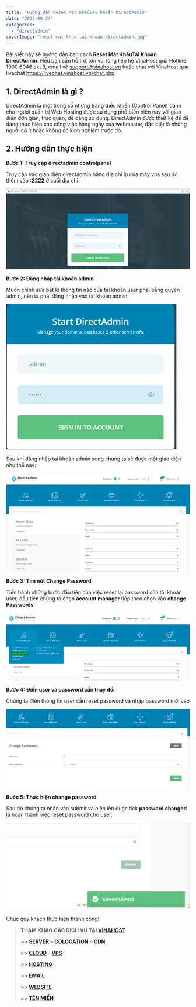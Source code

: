 ```yaml
---
title: "Hướng Dẫn Reset Mật KhẩuTài Khoản DirectAdmin"
date: "2022-09-24"
categories: 
  - "directadmin"
coverImage: "reset-mat-khau-tai-khoan-directadmin.jpg"
---
```


Bài viết này sẽ hướng dẫn bạn cách **Reset Mật KhẩuTài Khoản DirectAdmin**. Nếu bạn cần hỗ trợ, xin vui lòng liên hệ VinaHost qua Hotline 1900 6046 ext.3, email về support@vinahost.vn hoặc chat với VinaHost qua livechat https://livechat.vinahost.vn/chat.php.

## **1\. DirectAdmin là gì ?**

DirectAdmin là một trong số những Bảng điều khiển (Control Panel) dành cho người quản trị Web Hosting được sử dụng phổ biến hiện nay với giao diện đơn giản, trực quan, dễ dàng sử dụng. DirectAdmin được thiết kế để dễ dàng thực hiện các công việc hàng ngày của webmaster, đặc biệt là những người có ít hoặc không có kinh nghiệm trước đó.

## 2\. Hướng dẫn thực hiện

**Bước 1:** **Truy cập directadmin controlpanel**

Truy cập vào giao điện directadmin bằng địa chỉ ip của máy vps sau đó thêm vào **:2222** ở cuối địa chỉ

![](images/reset-mat-khau-tai-khoan-directadmin-1.png)

**Bước 2: Đăng nhập tài khoản admin**

Muốn chỉnh sửa bất kì thông tin nào của tài khoản user phải bằng quyền admin, nên ta phải đăng nhập vào tài khoản admin.

![DirectAdmin](images/reset-mat-khau-tai-khoan-directadmin-2.png)

Sau khi đăng nhập tài khoản admin xong chúng ta sẽ được một giao diện như thế này:

![](images/reset-mat-khau-tai-khoan-directadmin-3.png)

**Bước 3: Tìm nút Change Password**

Tiến hành những bước đầu tiên của việc reset lại password của tài khoản user, đầu tiên chúng ta chọn **account manager** tiếp theo chọn vào **change Passwords**

![](images/reset-mat-khau-tai-khoan-directadmin-4.png)

**Bước 4: Điền user và password cần thay đổi**

Chúng ta điền thông tin user cần reset password và nhập password mới vào

![](images/reset-mat-khau-tai-khoan-directadmin-5.png)

**Bước 5: Thực hiện change password**

Sau đó chúng ta nhấn vào submit và hiện lên được tick **password changed** là hoàn thành việc reset password cho user.

![](images/reset-mat-khau-tai-khoan-directadmin-6.png)

Chúc quý khách thực hiện thành công!

> **THAM KHẢO CÁC DỊCH VỤ TẠI [VINAHOST](https://kb.vinahost.vn/)**
> 
> **\>>** [**SERVER**](https://vinahost.vn/thue-may-chu-rieng/) **–** [**COLOCATION**](https://vinahost.vn/colocation.html) – [**CDN**](https://vinahost.vn/dich-vu-cdn-chuyen-nghiep)
> 
> **\>> [CLOUD](https://vinahost.vn/cloud-server-gia-re/) – [VPS](https://vinahost.vn/vps-ssd-chuyen-nghiep/)**
> 
> **\>> [HOSTING](https://vinahost.vn/wordpress-hosting)**
> 
> **\>> [EMAIL](https://vinahost.vn/email-hosting)**
> 
> **\>> [WEBSITE](http://vinawebsite.vn/)**
> 
> **\>> [TÊN MIỀN](https://vinahost.vn/ten-mien-gia-re/)**
